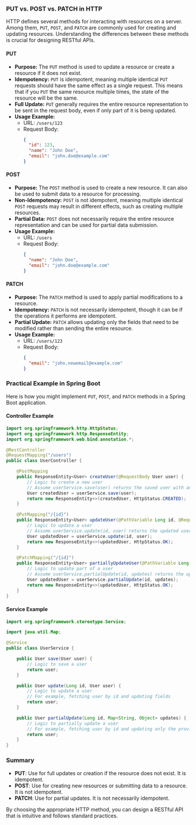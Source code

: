 ### PUT vs. POST vs. PATCH in HTTP

HTTP defines several methods for interacting with resources on a server. Among them, `PUT`, `POST`, and `PATCH` are commonly used for creating and updating resources. Understanding the differences between these methods is crucial for designing RESTful APIs.

#### PUT

- **Purpose:** The `PUT` method is used to update a resource or create a resource if it does not exist.
- **Idempotency:** `PUT` is idempotent, meaning multiple identical `PUT` requests should have the same effect as a single request. This means that if you `PUT` the same resource multiple times, the state of the resource will be the same.
- **Full Update:** `PUT` generally requires the entire resource representation to be sent in the request body, even if only part of it is being updated.
- **Usage Example:**
    - URL: `/users/123`
    - Request Body:
      ```json
      {
        "id": 123,
        "name": "John Doe",
        "email": "john.doe@example.com"
      }
      ```

#### POST

- **Purpose:** The `POST` method is used to create a new resource. It can also be used to submit data to a resource for processing.
- **Non-Idempotency:** `POST` is not idempotent, meaning multiple identical `POST` requests may result in different effects, such as creating multiple resources.
- **Partial Data:** `POST` does not necessarily require the entire resource representation and can be used for partial data submission.
- **Usage Example:**
    - URL: `/users`
    - Request Body:
      ```json
      {
        "name": "John Doe",
        "email": "john.doe@example.com"
      }
      ```

#### PATCH

- **Purpose:** The `PATCH` method is used to apply partial modifications to a resource.
- **Idempotency:** `PATCH` is not necessarily idempotent, though it can be if the operations it performs are idempotent.
- **Partial Update:** `PATCH` allows updating only the fields that need to be modified rather than sending the entire resource.
- **Usage Example:**
    - URL: `/users/123`
    - Request Body:
      ```json
      {
        "email": "john.newemail@example.com"
      }
      ```

### Practical Example in Spring Boot

Here is how you might implement `PUT`, `POST`, and `PATCH` methods in a Spring Boot application.

#### Controller Example

```java
import org.springframework.http.HttpStatus;
import org.springframework.http.ResponseEntity;
import org.springframework.web.bind.annotation.*;

@RestController
@RequestMapping("/users")
public class UserController {

    @PostMapping
    public ResponseEntity<User> createUser(@RequestBody User user) {
        // Logic to create a new user
        // Assume userService.save(user) returns the saved user with an ID
        User createdUser = userService.save(user);
        return new ResponseEntity<>(createdUser, HttpStatus.CREATED);
    }

    @PutMapping("/{id}")
    public ResponseEntity<User> updateUser(@PathVariable Long id, @RequestBody User user) {
        // Logic to update a user
        // Assume userService.update(id, user) returns the updated user
        User updatedUser = userService.update(id, user);
        return new ResponseEntity<>(updatedUser, HttpStatus.OK);
    }

    @PatchMapping("/{id}")
    public ResponseEntity<User> partiallyUpdateUser(@PathVariable Long id, @RequestBody Map<String, Object> updates) {
        // Logic to update part of a user
        // Assume userService.partialUpdate(id, updates) returns the updated user
        User updatedUser = userService.partialUpdate(id, updates);
        return new ResponseEntity<>(updatedUser, HttpStatus.OK);
    }
}
```

#### Service Example

```java
import org.springframework.stereotype.Service;

import java.util.Map;

@Service
public class UserService {

    public User save(User user) {
        // Logic to save a user
        return user;
    }

    public User update(Long id, User user) {
        // Logic to update a user
        // For example, fetching user by id and updating fields
        return user;
    }

    public User partialUpdate(Long id, Map<String, Object> updates) {
        // Logic to partially update a user
        // For example, fetching user by id and updating only the provided fields
        return user;
    }
}
```

### Summary

- **PUT**: Use for full updates or creation if the resource does not exist. It is idempotent.
- **POST**: Use for creating new resources or submitting data to a resource. It is not idempotent.
- **PATCH**: Use for partial updates. It is not necessarily idempotent.

By choosing the appropriate HTTP method, you can design a RESTful API that is intuitive and follows standard practices.